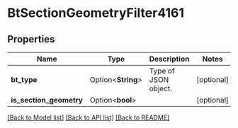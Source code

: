 # BtSectionGeometryFilter4161

## Properties

Name | Type | Description | Notes
------------ | ------------- | ------------- | -------------
**bt_type** | Option<**String**> | Type of JSON object. | [optional]
**is_section_geometry** | Option<**bool**> |  | [optional]

[[Back to Model list]](../README.md#documentation-for-models) [[Back to API list]](../README.md#documentation-for-api-endpoints) [[Back to README]](../README.md)


